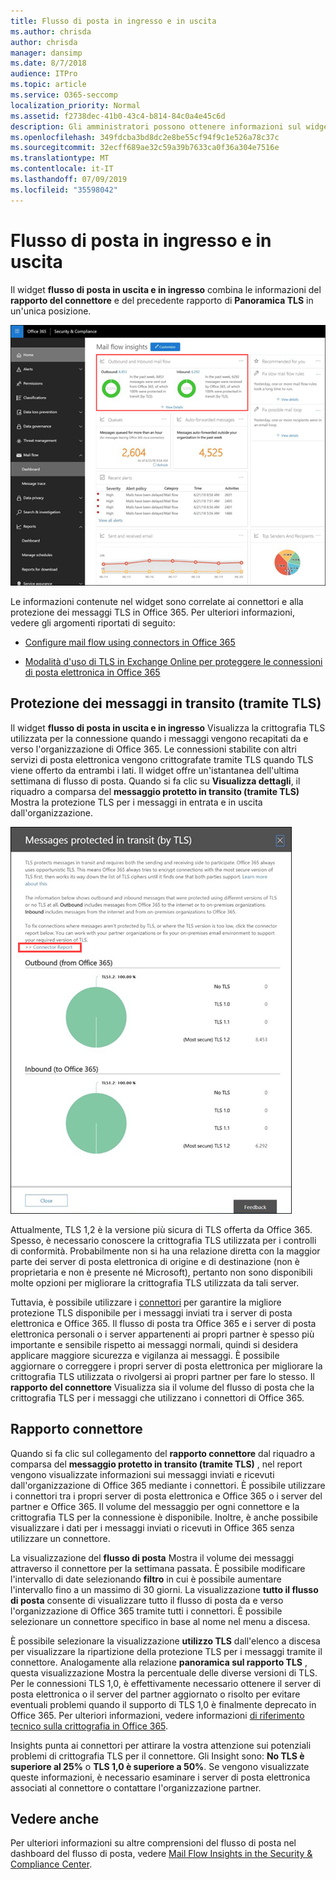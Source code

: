 ```yaml
---
title: Flusso di posta in ingresso e in uscita
ms.author: chrisda
author: chrisda
manager: dansimp
ms.date: 8/7/2018
audience: ITPro
ms.topic: article
ms.service: O365-seccomp
localization_priority: Normal
ms.assetid: f2738dec-41b0-43c4-b814-84c0a4e45c6d
description: Gli amministratori possono ottenere informazioni sul widget del flusso di posta in uscita e in ingresso nel dashboard del flusso di posta elettronica nel centro sicurezza & Compliance.
ms.openlocfilehash: 349fdcba3bd8dc2e8be55cf94f9c1e526a78c37c
ms.sourcegitcommit: 32ecff689ae32c59a39b7633ca0f36a304e7516e
ms.translationtype: MT
ms.contentlocale: it-IT
ms.lasthandoff: 07/09/2019
ms.locfileid: "35598042"
---
```

# <a name="outbound-and-inbound-mail-flow"></a>Flusso di posta in ingresso e in uscita

Il widget **flusso di posta in uscita e in ingresso** combina le informazioni del **rapporto del connettore** e del precedente rapporto di **Panoramica TLS** in un'unica posizione.

![Il rapporto flusso di posta in uscita e in ingresso nel dashboard del flusso di posta elettronica nel centro sicurezza & conformità](media/2c591d1c-bad6-4b72-890e-f8fdfd4f447a.png)

Le informazioni contenute nel widget sono correlate ai connettori e alla protezione dei messaggi TLS in Office 365. Per ulteriori informazioni, vedere gli argomenti riportati di seguito:

- [Configure mail flow using connectors in Office 365](https://technet.microsoft.com/library/ms.exch.eac.connectorselection.aspx)

- [Modalità d'uso di TLS in Exchange Online per proteggere le connessioni di posta elettronica in Office 365](https://support.office.com/article/4CDE0CDA-3430-4DC0-B489-F2C0736C929F)

## <a name="message-protected-in-transit-by-tls"></a>Protezione dei messaggi in transito (tramite TLS)

Il widget **flusso di posta in uscita e in ingresso** Visualizza la crittografia TLS utilizzata per la connessione quando i messaggi vengono recapitati da e verso l'organizzazione di Office 365. Le connessioni stabilite con altri servizi di posta elettronica vengono crittografate tramite TLS quando TLS viene offerto da entrambi i lati. Il widget offre un'istantanea dell'ultima settimana di flusso di posta. Quando si fa clic su **Visualizza dettagli**, il riquadro a comparsa del **messaggio protetto in transito (tramite TLS)** Mostra la protezione TLS per i messaggi in entrata e in uscita dall'organizzazione.

![Riquadro a comparsa dei messaggi protetti in transito (tramite TLS) nel centro sicurezza & Compliance](media/825aa74c-413d-4141-8e3c-dfe68ae78eed.png)

Attualmente, TLS 1,2 è la versione più sicura di TLS offerta da Office 365. Spesso, è necessario conoscere la crittografia TLS utilizzata per i controlli di conformità. Probabilmente non si ha una relazione diretta con la maggior parte dei server di posta elettronica di origine e di destinazione (non è proprietaria e non è presente né Microsoft), pertanto non sono disponibili molte opzioni per migliorare la crittografia TLS utilizzata da tali server.

Tuttavia, è possibile utilizzare i [connettori](https://technet.microsoft.com/library/ms.exch.eac.connectorselection.aspx) per garantire la migliore protezione TLS disponibile per i messaggi inviati tra i server di posta elettronica e Office 365. Il flusso di posta tra Office 365 e i server di posta elettronica personali o i server appartenenti ai propri partner è spesso più importante e sensibile rispetto ai messaggi normali, quindi si desidera applicare maggiore sicurezza e vigilanza ai messaggi. È possibile aggiornare o correggere i propri server di posta elettronica per migliorare la crittografia TLS utilizzata o rivolgersi ai propri partner per fare lo stesso. Il **rapporto del connettore** Visualizza sia il volume del flusso di posta che la crittografia TLS per i messaggi che utilizzano i connettori di Office 365.

## <a name="connector-report"></a>Rapporto connettore

Quando si fa clic sul collegamento del **rapporto connettore** dal riquadro a comparsa del **messaggio protetto in transito (tramite TLS)** , nel report vengono visualizzate informazioni sui messaggi inviati e ricevuti dall'organizzazione di Office 365 mediante i connettori. È possibile utilizzare i connettori tra i propri server di posta elettronica e Office 365 o i server del partner e Office 365. Il volume del messaggio per ogni connettore e la crittografia TLS per la connessione è disponibile. Inoltre, è anche possibile visualizzare i dati per i messaggi inviati o ricevuti in Office 365 senza utilizzare un connettore.

La visualizzazione del **flusso di posta** Mostra il volume dei messaggi attraverso il connettore per la settimana passata. È possibile modificare l'intervallo di date selezionando **filtro** in cui è possibile aumentare l'intervallo fino a un massimo di 30 giorni. La visualizzazione **tutto il flusso di posta** consente di visualizzare tutto il flusso di posta da e verso l'organizzazione di Office 365 tramite tutti i connettori. È possibile selezionare un connettore specifico in base al nome nel menu a discesa.

È possibile selezionare la visualizzazione **utilizzo TLS** dall'elenco a discesa per visualizzare la ripartizione della protezione TLS per i messaggi tramite il connettore. Analogamente alla relazione **panoramica sul rapporto TLS** , questa visualizzazione Mostra la percentuale delle diverse versioni di TLS. Per le connessioni TLS 1,0, è effettivamente necessario ottenere il server di posta elettronica o il server del partner aggiornato o risolto per evitare eventuali problemi quando il supporto di TLS 1,0 è finalmente deprecato in Office 365. Per ulteriori informazioni, vedere informazioni [di riferimento tecnico sulla crittografia in Office 365](https://support.office.com/article/862cbe93-4268-4ef9-ba79-277545ecf221).

Insights punta ai connettori per attirare la vostra attenzione sui potenziali problemi di crittografia TLS per il connettore. Gli Insight sono: **No TLS è superiore al 25%** o **TLS 1,0 è superiore a 50%**. Se vengono visualizzate queste informazioni, è necessario esaminare i server di posta elettronica associati al connettore o contattare l'organizzazione partner.

## <a name="see-also"></a>Vedere anche

Per ulteriori informazioni su altre comprensioni del flusso di posta nel dashboard del flusso di posta, vedere [Mail Flow Insights in the Security & Compliance Center](mail-flow-insights.md).
